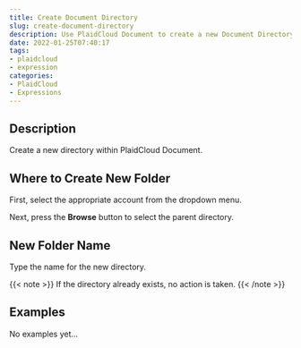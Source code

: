 ```yaml
---
title: Create Document Directory
slug: create-document-directory
description: Use PlaidCloud Document to create a new Document Directory
date: 2022-01-25T07:40:17
tags:
- plaidcloud
- expression
categories:
- PlaidCloud
- Expressions
---
```



## Description


Create a new directory within PlaidCloud Document.



## Where to Create New Folder


First, select the appropriate account from the dropdown menu.



Next, press the **Browse** button to select the parent directory.



## New Folder Name


Type the name for the new directory.


{{< note >}}
If the directory already exists, no action is taken.
{{< /note >}}









## Examples #

No examples yet...

